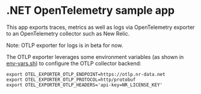 # .NET OpenTelemetry sample app

This app exports traces, metrics as well as logs via OpenTelemetry exporter to an OpenTelemetry collector such as New Relic.

Note: OTLP exporter for logs is in beta for now.

The OTLP exporter leverages some environment variables (as shown in [env-vars.sh](/env-vars.sh)) to configure the OTLP collector backend:

```shell
export OTEL_EXPORTER_OTLP_ENDPOINT=https://otlp.nr-data.net
export OTEL_EXPORTER_OTLP_PROTOCOL=http/protobuf
export OTEL_EXPORTER_OTLP_HEADERS='api-key=NR_LICENSE_KEY'
```